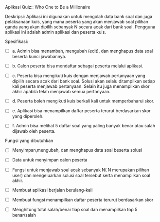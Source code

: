 Aplikasi Quiz:: Who One to Be a Millionaire

Deskripsi: Aplikasi ini digunakan untuk mengolah data bank soal dan juga pelaksanaan kuis, yang mana peserta yang akan menjawab soal pilihan ganda yang akan dipilih sebanyak N secara acak dari bank soal. Pengguna aplikasi ini adalah admin aplikasi dan peserta kuis.

Spesifikasi:

- [ ] a. Admin bisa menambah, mengubah (edit), dan menghapus data soal beserta kunci jawabannya.

- [ ] b. Calon peserta bisa mendaftar sebagai peserta melalui aplikasi.
	
- [ ] c. Peserta bisa mengikuti kuis dengan menjawab pertanyaan yang dipilih secara acak dari bank soal. Solusi akan selalu ditampilkan setiap kali peserta menjawab pertanyaan. Selain itu juga menampilkan skor akhir apabila telah menjawab semua pertanyaan.

- [ ] d. Peserta boleh mengikuti kuis berkali kali untuk memperbaharui skor.
	
- [ ] e. Aplikasi bisa menampilkan daftar peserta terurut berdasarkan skor yang diperoleh.
	
- [ ] f. Admin bisa melihat 5 daftar soal yang paling banyak benar atau salah dijawab oleh peserta.


Fungsi yang dibutuhkan

- [ ] Menyimpan,mengubah, dan menghapus data soal beserta solusi
- [ ] Data untuk menyimpan calon peserta
- [ ] Fungsi untuk menjawab soal acak sebanyak N( N merupakan pilihan user) dan mengeluarkan solusi soal tersebut serta menampilkan soal akhir.
- [ ] Membuat aplikasi berjalan berulang-kali
- [ ] Membuat fungsi menampilkan daftar peserta terurut berdasarkan skor
- [ ] Menghitung total salah/benar tiap soal dan menampilkan top 5 benar/salah
	
